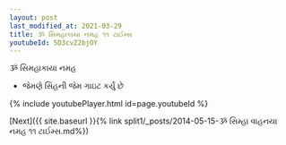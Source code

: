 ```yaml
---
layout: post
last_modified_at: 2021-03-29
title: ૐ સિમહાકાયા નમહ ૧૧ ટાઈમ્સ
youtubeId: 5D3cvZ2bjOY
---
```

 
 
 ૐ સિમહાકાયા નમહ  
 
 -  જેમણે સિંહની જેમ ગાઇટ કર્યું છે 
 
  
 
  
 
 
 
 
 
 


{% include youtubePlayer.html id=page.youtubeId %}
 
[Next]({{ site.baseurl }}{% link  split1/_posts/2014-05-15-ૐ સિમ્હા વાહનયા નમહ ૧૧ ટાઈમ્સ.md%})
 
